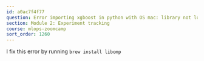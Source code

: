 ```yaml
---
id: a0ac7f4f77
question: Error importing xgboost in python with OS mac: library not loaded: @rpath/libomp.dylib
section: Module 2: Experiment tracking
course: mlops-zoomcamp
sort_order: 1260
---
```


I fix this error by running `brew install libomp`

